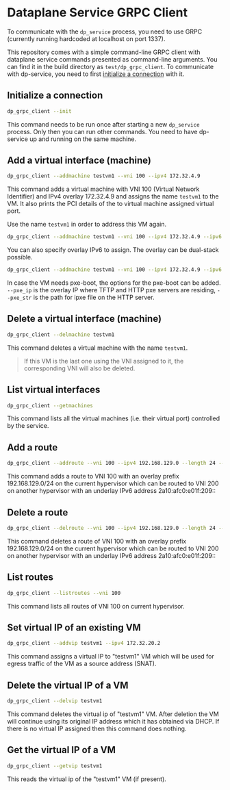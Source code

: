 # Dataplane Service GRPC Client

To communicate with the `dp_service` process, you need to use GRPC (currently running hardcoded at localhost on port 1337).

This repository comes with a simple command-line GRPC client with dataplane service commands presented as command-line arguments. You can find it in the build directory as `test/dp_grpc_client`. To communicate with dp-service, you need to first [initialize a connection](#initialize-a-connection) with it.


## Initialize a connection
```bash
dp_grpc_client --init
```
This command needs to be run once after starting a new `dp_service` process. Only then you can run other commands. You need to have dp-service up and running on the same machine.

## Add a virtual interface (machine)
```bash
dp_grpc_client --addmachine testvm1 --vni 100 --ipv4 172.32.4.9
```
This command adds a virtual machine with VNI 100 (Virtual Network Identifier) and IPv4 overlay 172.32.4.9 and assigns the name `testvm1` to the VM. It also prints the PCI details of the to virtual machine assigned virtual port.

Use the name `testvm1` in order to address this VM again.
```bash
dp_grpc_client --addmachine testvm1 --vni 100 --ipv4 172.32.4.9 --ipv6 2010::1
```
You can also specify overlay IPv6 to assign. The overlay can be dual-stack possible.
```bash
dp_grpc_client --addmachine testvm1 --vni 100 --ipv4 172.32.4.9 --ipv6 2010::1 --pxe_ip 192.168.129.1 --pxe_str /ipxe/boot.ipxe
```
In case the VM needs pxe-boot, the options for the pxe-boot can be added. `--pxe_ip` is the overlay IP where TFTP and HTTP pxe servers are residing, `--pxe_str` is the path for ipxe file on the HTTP server.


## Delete a virtual interface (machine)
```bash
dp_grpc_client --delmachine testvm1
```
This command deletes a virtual machine with the name `testvm1`.
> If this VM is the last one using the VNI assigned to it, the corresponding VNI will also be deleted.


## List virtual interfaces
```bash
dp_grpc_client --getmachines
```
This command lists all the virtual machines (i.e. their virtual port) controlled by the service.


## Add a route
```bash
dp_grpc_client --addroute --vni 100 --ipv4 192.168.129.0 --length 24 --t_vni 200 --t_ipv6 2a10:afc0:e01f:209::
```
This command adds a route to VNI 100 with an overlay prefix 192.168.129.0/24 on the current hypervisor which can be routed to VNI 200 on another hypervisor with an underlay IPv6 address 2a10:afc0:e01f:209::


## Delete a route
```bash
dp_grpc_client --delroute --vni 100 --ipv4 192.168.129.0 --length 24 --t_vni 200 --t_ipv6 2a10:afc0:e01f:209::
```
This command deletes a route of VNI 100 with an overlay prefix 192.168.129.0/24 on the current hypervisor which can be routed to VNI 200 on another hypervisor with an underlay IPv6 address 2a10:afc0:e01f:209::


## List routes
```bash
dp_grpc_client --listroutes --vni 100
```
This command lists all routes of VNI 100 on current hypervisor.


## Set virtual IP of an existing VM
```bash
dp_grpc_client --addvip testvm1 --ipv4 172.32.20.2
```
This command assigns a virtual IP to "testvm1" VM which will be used for egress traffic of the VM as a source address (SNAT).


## Delete the virtual IP of a VM
```bash
dp_grpc_client --delvip testvm1
```
This command deletes the virtual ip of "testvm1" VM. After deletion the VM will continue using its original IP address which it has obtained via DHCP. If there is no virtual IP assigned then this command does nothing.


## Get the virtual IP of a VM
```bash
dp_grpc_client --getvip testvm1
```
This reads the virtual ip of the "testvm1" VM (if present).
